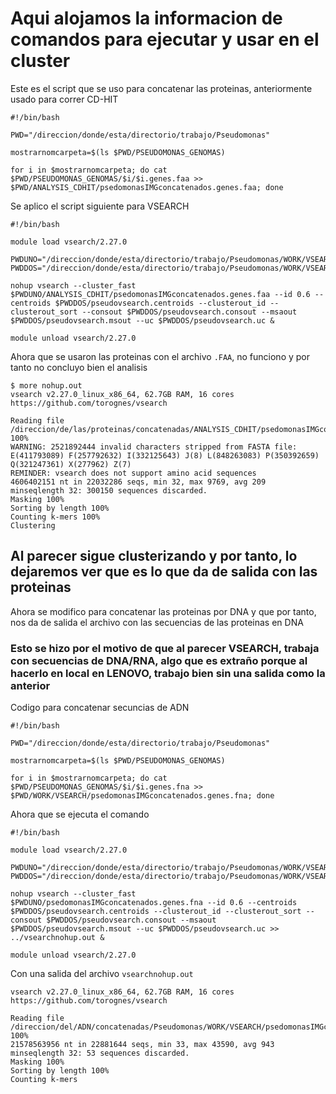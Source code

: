 # Aqui alojamos la informacion de comandos para ejecutar y usar en el cluster

Este es el script que se uso para concatenar las proteinas, anteriormente usado para correr CD-HIT
```
#!/bin/bash

PWD="/direccion/donde/esta/directorio/trabajo/Pseudomonas"

mostrarnomcarpeta=$(ls $PWD/PSEUDOMONAS_GENOMAS)

for i in $mostrarnomcarpeta; do cat $PWD/PSEUDOMONAS_GENOMAS/$i/$i.genes.faa >> $PWD/ANALYSIS_CDHIT/psedomonasIMGconcatenados.genes.faa; done

```
Se aplico el script siguiente para VSEARCH
```
#!/bin/bash

module load vsearch/2.27.0

PWDUNO="/direccion/donde/esta/directorio/trabajo/Pseudomonas/WORK/VSEARCH"
PWDDOS="/direccion/donde/esta/directorio/trabajo/Pseudomonas/WORK/VSEARCH/RESULTADOS/UNO"

nohup vsearch --cluster_fast $PWDUNO/ANALYSIS_CDHIT/psedomonasIMGconcatenados.genes.faa --id 0.6 --centroids $PWDDOS/pseudovsearch.centroids --clusterout_id --clusterout_sort --consout $PWDDOS/pseudovsearch.consout --msaout $PWDDOS/pseudovsearch.msout --uc $PWDDOS/pseudovsearch.uc &

module unload vsearch/2.27.0
```


Ahora que se usaron las proteinas con el archivo `.FAA`, no funciono y por tanto no concluyo bien el analisis
```
$ more nohup.out
vsearch v2.27.0_linux_x86_64, 62.7GB RAM, 16 cores
https://github.com/torognes/vsearch

Reading file /direccion/de/las/proteinas/concatenadas/ANALYSIS_CDHIT/psedomonasIMGconcatenados.genes.faa 100%
WARNING: 2521892444 invalid characters stripped from FASTA file: E(411793089) F(257792632) I(332125643) J(8) L(848263083) P(350392659) Q(321247361) X(277962) Z(7)
REMINDER: vsearch does not support amino acid sequences
4606402151 nt in 22032286 seqs, min 32, max 9769, avg 209
minseqlength 32: 300150 sequences discarded.
Masking 100%
Sorting by length 100%
Counting k-mers 100%
Clustering
```
Al parecer sigue clusterizando y por tanto, lo dejaremos ver que es lo que da de salida con las proteinas
---------------------------------------------------------------------------------------------------------------------------------------------------------------
Ahora se modifico para concatenar las proteinas por DNA y que por tanto, nos da de salida el archivo con las secuencias de las proteinas en DNA
### Esto se hizo por el motivo de que al parecer VSEARCH, trabaja con secuencias de DNA/RNA, algo que es extraño porque al hacerlo en local en LENOVO, trabajo bien sin una salida como la anterior

Codigo para concatenar secuncias de ADN
```
#!/bin/bash

PWD="/direccion/donde/esta/directorio/trabajo/Pseudomonas"

mostrarnomcarpeta=$(ls $PWD/PSEUDOMONAS_GENOMAS)

for i in $mostrarnomcarpeta; do cat $PWD/PSEUDOMONAS_GENOMAS/$i/$i.genes.fna >> $PWD/WORK/VSEARCH/psedomonasIMGconcatenados.genes.fna; done
```

Ahora que se ejecuta el comando 
```
#!/bin/bash

module load vsearch/2.27.0

PWDUNO="/direccion/donde/esta/directorio/trabajo/Pseudomonas/WORK/VSEARCH"
PWDDOS="/direccion/donde/esta/directorio/trabajo/Pseudomonas/WORK/VSEARCH/RESULTADOS/DOS"

nohup vsearch --cluster_fast $PWDUNO/psedomonasIMGconcatenados.genes.fna --id 0.6 --centroids $PWDDOS/pseudovsearch.centroids --clusterout_id --clusterout_sort --consout $PWDDOS/pseudovsearch.consout --msaout $PWDDOS/pseudovsearch.msout --uc $PWDDOS/pseudovsearch.uc >> ../vsearchnohup.out &

module unload vsearch/2.27.0
```
Con una salida del archivo `vsearchnohup.out`
```
vsearch v2.27.0_linux_x86_64, 62.7GB RAM, 16 cores
https://github.com/torognes/vsearch

Reading file /direccion/del/ADN/concatenadas/Pseudomonas/WORK/VSEARCH/psedomonasIMGconcatenados.genes.fna 100%
21578563956 nt in 22881644 seqs, min 33, max 43590, avg 943
minseqlength 32: 53 sequences discarded.
Masking 100%
Sorting by length 100%
Counting k-mers
```
